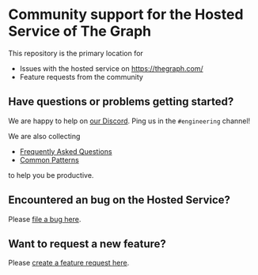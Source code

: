 # Community support for the Hosted Service of The Graph

This repository is the primary location for

* Issues with the hosted service on https://thegraph.com/
* Feature requests from the community

## Have questions or problems getting started?

We are happy to help on [our Discord](https://thegraph.com/discord). Ping us in the `#engineering` channel!

We are also collecting

* [Frequently Asked Questions](https://github.com/graphprotocol/support/wiki/faq)
* [Common Patterns](https://github.com/graphprotocol/support/wiki/common-patterns)

to help you be productive.

## Encountered an bug on the Hosted Service?

Please [file a bug here](https://github.com/graphprotocol/support/issues/new?labels=bug).

## Want to request a new feature?

Please [create a feature request here](https://github.com/graphprotocol/support/issues/new?labels=enhancement).
